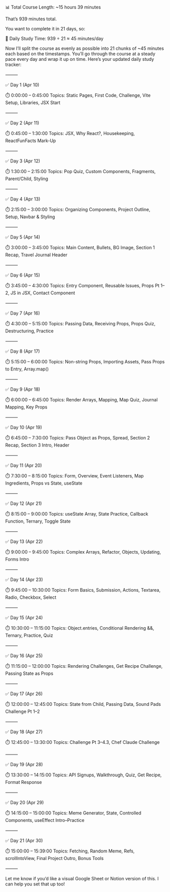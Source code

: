 📊 Total Course Length: ~15 hours 39 minutes

That’s 939 minutes total.

You want to complete it in 21 days, so:

🔢 Daily Study Time: 939 ÷ 21 ≈ 45 minutes/day

Now I’ll split the course as evenly as possible into 21 chunks of ~45 minutes each based on the timestamps. You’ll go through the course at a steady pace every day and wrap it up on time. Here’s your updated daily study tracker:

⸻

✅ Day 1 (Apr 10)

⏱️ 0:00:00 – 0:45:00
Topics: Static Pages, First Code, Challenge, Vite Setup, Libraries, JSX Start

⸻

✅ Day 2 (Apr 11)

⏱️ 0:45:00 – 1:30:00
Topics: JSX, Why React?, Housekeeping, ReactFunFacts Mark-Up

⸻

✅ Day 3 (Apr 12)

⏱️ 1:30:00 – 2:15:00
Topics: Pop Quiz, Custom Components, Fragments, Parent/Child, Styling

⸻

✅ Day 4 (Apr 13)

⏱️ 2:15:00 – 3:00:00
Topics: Organizing Components, Project Outline, Setup, Navbar & Styling

⸻

✅ Day 5 (Apr 14)

⏱️ 3:00:00 – 3:45:00
Topics: Main Content, Bullets, BG Image, Section 1 Recap, Travel Journal Header

⸻

✅ Day 6 (Apr 15)

⏱️ 3:45:00 – 4:30:00
Topics: Entry Component, Reusable Issues, Props Pt 1–2, JS in JSX, Contact Component

⸻

✅ Day 7 (Apr 16)

⏱️ 4:30:00 – 5:15:00
Topics: Passing Data, Receiving Props, Props Quiz, Destructuring, Practice

⸻

✅ Day 8 (Apr 17)

⏱️ 5:15:00 – 6:00:00
Topics: Non-string Props, Importing Assets, Pass Props to Entry, Array.map()

⸻

✅ Day 9 (Apr 18)

⏱️ 6:00:00 – 6:45:00
Topics: Render Arrays, Mapping, Map Quiz, Journal Mapping, Key Props

⸻

✅ Day 10 (Apr 19)

⏱️ 6:45:00 – 7:30:00
Topics: Pass Object as Props, Spread, Section 2 Recap, Section 3 Intro, Header

⸻

✅ Day 11 (Apr 20)

⏱️ 7:30:00 – 8:15:00
Topics: Form, Overview, Event Listeners, Map Ingredients, Props vs State, useState

⸻

✅ Day 12 (Apr 21)

⏱️ 8:15:00 – 9:00:00
Topics: useState Array, State Practice, Callback Function, Ternary, Toggle State

⸻

✅ Day 13 (Apr 22)

⏱️ 9:00:00 – 9:45:00
Topics: Complex Arrays, Refactor, Objects, Updating, Forms Intro

⸻

✅ Day 14 (Apr 23)

⏱️ 9:45:00 – 10:30:00
Topics: Form Basics, Submission, Actions, Textarea, Radio, Checkbox, Select

⸻

✅ Day 15 (Apr 24)

⏱️ 10:30:00 – 11:15:00
Topics: Object.entries, Conditional Rendering &&, Ternary, Practice, Quiz

⸻

✅ Day 16 (Apr 25)

⏱️ 11:15:00 – 12:00:00
Topics: Rendering Challenges, Get Recipe Challenge, Passing State as Props

⸻

✅ Day 17 (Apr 26)

⏱️ 12:00:00 – 12:45:00
Topics: State from Child, Passing Data, Sound Pads Challenge Pt 1–2

⸻

✅ Day 18 (Apr 27)

⏱️ 12:45:00 – 13:30:00
Topics: Challenge Pt 3–4.3, Chef Claude Challenge

⸻

✅ Day 19 (Apr 28)

⏱️ 13:30:00 – 14:15:00
Topics: API Signups, Walkthrough, Quiz, Get Recipe, Format Response

⸻

✅ Day 20 (Apr 29)

⏱️ 14:15:00 – 15:00:00
Topics: Meme Generator, State, Controlled Components, useEffect Intro–Practice

⸻

✅ Day 21 (Apr 30)

⏱️ 15:00:00 – 15:39:00
Topics: Fetching, Random Meme, Refs, scrollIntoView, Final Project Outro, Bonus Tools

⸻

Let me know if you’d like a visual Google Sheet or Notion version of this. I can help you set that up too!

